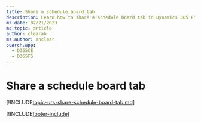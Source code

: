 ```yaml
---
title: Share a schedule board tab
description: Learn how to share a schedule board tab in Dynamics 365 Field Service.
ms.date: 02/21/2023
ms.topic: article
author: clearab
ms.author: anclear
search.app: 
  - D365CE
  - D365FS
---
```



# Share a schedule board tab

[!INCLUDE[topic-urs-share-schedule-board-tab.md](../shared/urs/share-schedule-board-tab.md)]

[!INCLUDE[footer-include](../includes/footer-banner.md)]
